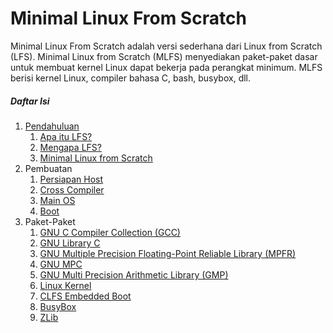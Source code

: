 # Minimal Linux From Scratch

Minimal Linux From Scratch adalah versi sederhana dari Linux from Scratch (LFS). Minimal Linux from Scratch (MLFS) menyediakan paket-paket dasar untuk membuat kernel Linux dapat bekerja pada perangkat minimum. MLFS berisi kernel Linux, compiler bahasa C, bash, busybox, dll.

##### Daftar Isi

1. [Pendahuluan](http://localhost:8080?c=introduction)
   1. [Apa itu LFS?](http://localhost:8080?c=apa-itu-lfs)
   2. [Mengapa LFS?](http://localhost:8080?c=mengapa-lfs)
   3. [Minimal Linux from Scratch](http://localhost:8080?c=mlfs)
2. Pembuatan
   1. [Persiapan Host](http://localhost:8080?c=host-configuration)
   2. [Cross Compiler](http://localhost:8080?c=cross-compiler)
   3. [Main OS](http://localhost:8080?c=main-os)
   4. [Boot](http://localhost:8080?c=boot)
3. Paket-Paket
   1. [GNU C Compiler Collection (GCC)](http://localhost:8080?c=gcc)
   2. [GNU Library C](http://localhost:8080?c=glibc)
   3. [GNU Multiple Precision Floating-Point Reliable Library (MPFR)](http://localhost:8080?c=mpfr)
   4. [GNU MPC](http://localhost:8080?c=mpc)
   5. [GNU Multi Precision Arithmetic Library (GMP)](http://localhost:8080?c=gmp)
   6. [Linux Kernel](http://localhost:8080?c=linux-kernel)
   7. [CLFS Embedded Boot](http://localhost:8080?c=clfs)
   8. [BusyBox](http://localhost:8080?c=busybox)
   9. [ZLib](http://localhost:8080?c=zlib)